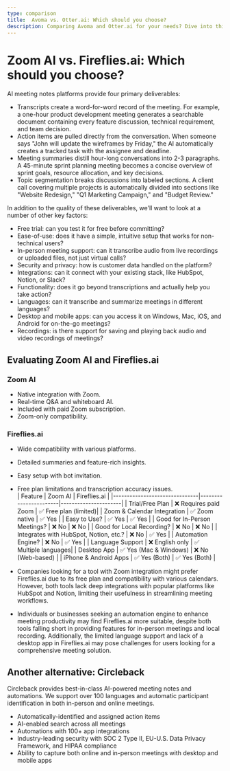```yaml
---
type: comparison
title:  Avoma vs. Otter.ai: Which should you choose?
description: Comparing Avoma and Otter.ai for your needs? Dive into this article to evaluate both tools and discover an alternative, Circleback.
---
```


# Zoom AI vs. Fireflies.ai: Which should you choose?  
AI meeting notes platforms provide four primary deliverables:  
  
* Transcripts create a word-for-word record of the meeting. For example, a one-hour product development meeting generates a searchable document containing every feature discussion, technical requirement, and team decision.  
* Action items are pulled directly from the conversation. When someone says "John will update the wireframes by Friday," the AI automatically creates a tracked task with the assignee and deadline.  
* Meeting summaries distill hour-long conversations into 2-3 paragraphs. A 45-minute sprint planning meeting becomes a concise overview of sprint goals, resource allocation, and key decisions.  
* Topic segmentation breaks discussions into labeled sections. A client call covering multiple projects is automatically divided into sections like "Website Redesign," "Q1 Marketing Campaign," and "Budget Review."  
  
In addition to the quality of these deliverables, we'll want to look at a number of other key factors:  
  
* Free trial: can you test it for free before committing?  
* Ease-of-use: does it have a simple, intuitive setup that works for non-technical users?  
* In-person meeting support: can it transcribe audio from live recordings or uploaded files, not just virtual calls?  
* Security and privacy: how is customer data handled on the platform?  
* Integrations: can it connect with your existing stack, like HubSpot, Notion, or Slack?  
* Functionality: does it go beyond transcriptions and actually help you take action?  
* Languages: can it transcribe and summarize meetings in different languages?  
* Desktop and mobile apps: can you access it on Windows, Mac, iOS, and Android for on-the-go meetings?  
* Recordings: is there support for saving and playing back audio and video recordings of meetings?    
## Evaluating Zoom AI and Fireflies.ai  
### Zoom AI
- Native integration with Zoom.
- Real-time Q&A and whiteboard AI.
- Included with paid Zoom subscription.
- Zoom-only compatibility.
  
### Fireflies.ai
- Wide compatibility with various platforms.
- Detailed summaries and feature-rich insights.
- Easy setup with bot invitation.
- Free plan limitations and transcription accuracy issues.  
| Feature                        | Zoom AI               | Fireflies.ai         |
|-------------------------------|-----------------------|----------------------|
| Trial/Free Plan               | ❌ Requires paid Zoom  | ✅ Free plan (limited)|
| Zoom & Calendar Integration   | ✅ Zoom native         | ✅ Yes               |
| Easy to Use?                  | ✅ Yes                 | ✅ Yes               |
| Good for In-Person Meetings?  | ❌ No                  | ❌ No                |
| Good for Local Recording?     | ❌ No                  | ❌ No                |
| Integrates with HubSpot, Notion, etc.? | ❌ No           | ✅ Yes               |
| Automation Engine?            | ❌ No                  | ✅ Yes               |
| Language Support              | ❌ English only        | ✅ Multiple languages|
| Desktop App                   | ✅ Yes (Mac & Windows) | ❌ No (Web-based)    |
| iPhone & Android Apps         | ✅ Yes (Both)          | ✅ Yes (Both)        |  
- Companies looking for a tool with Zoom integration might prefer Fireflies.ai due to its free plan and compatibility with various calendars. However, both tools lack deep integrations with popular platforms like HubSpot and Notion, limiting their usefulness in streamlining meeting workflows.

- Individuals or businesses seeking an automation engine to enhance meeting productivity may find Fireflies.ai more suitable, despite both tools falling short in providing features for in-person meetings and local recording. Additionally, the limited language support and lack of a desktop app in Fireflies.ai may pose challenges for users looking for a comprehensive meeting solution.  
## Another alternative: Circleback  
Circleback provides best-in-class AI-powered meeting notes and automations. We support over 100 languages and automatic participant identification in both in-person and online meetings.  
  
* Automatically-identified and assigned action items  
* AI-enabled search across all meetings  
* Automations with 100+ app integrations  
* Industry-leading security with SOC 2 Type II, EU-U.S. Data Privacy Framework, and HIPAA compliance  
* Ability to capture both online and in-person meetings with desktop and mobile apps  